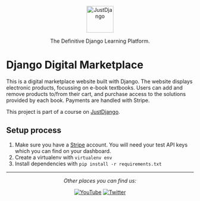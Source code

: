 <p align="center">
  <p align="center">
    <a href="https://justdjango.com/?utm_source=github&utm_medium=logo" target="_blank">
      <img src="https://assets.justdjango.com/static/branding/logo.svg" alt="JustDjango" height="72">
    </a>
  </p>
  <p align="center">
    The Definitive Django Learning Platform.
  </p>
</p>

# Django Digital Marketplace

This is a digital marketplace website built with Django. The website displays electronic products, focussing on e-book textbooks. Users can add and remove products to/from their cart, and purchase access to the solutions provided by each book. Payments are handled with Stripe.

This project is part of a course on [JustDjango](https://learn.justdjango.com).

## Setup process

1. Make sure you have a [Stripe](https://stripe.com/) account. You will need your test API keys which you can find on your dashboard.
2. Create a virtualenv with `virtualenv env`
3. Install dependencies with `pip install -r requirements.txt`

---

<div align="center">

<i>Other places you can find us:</i><br>

<a href="https://www.youtube.com/channel/UCRM1gWNTDx0SHIqUJygD-kQ" target="_blank"><img src="https://img.shields.io/badge/YouTube-%23E4405F.svg?&style=flat-square&logo=youtube&logoColor=white" alt="YouTube"></a>
<a href="https://www.twitter.com/justdjangocode" target="_blank"><img src="https://img.shields.io/badge/Twitter-%231877F2.svg?&style=flat-square&logo=twitter&logoColor=white" alt="Twitter"></a>

</div>
